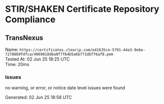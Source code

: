 # STIR/SHAKEN Certificate Repository Compliance

## TransNexus

Name: `https://certificates.clearip.com/e41635ce-5791-44a3-9e6e-7278869fdfca/4069018dba0f7f64b5a6b771dbf76af8.pem`\
Tested At: 02 Jun 25 18:25 UTC\
Time: 20ms

### Issues

no warning, or error, or notice date level issues were found

Generated: 02 Jun 25 18:58 UTC